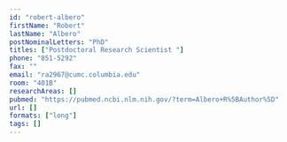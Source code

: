 ```yaml
---
id: "robert-albero"
firstName: "Robert"
lastName: "Albero"
postNominalLetters: "PhD"
titles: ["Postdoctoral Research Scientist "]
phone: "851-5292"
fax: ""
email: "ra2967@cumc.columbia.edu"
room: "401B"
researchAreas: []
pubmed: "https://pubmed.ncbi.nlm.nih.gov/?term=Albero+R%5BAuthor%5D"
url: []
formats: ["long"]
tags: []
---
```

